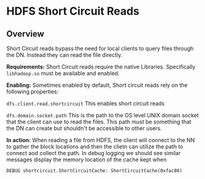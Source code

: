 # HDFS Short Circuit Reads

## Overview
Short Circuit reads bypass the need for local clients to query files through the DN. Instead they can read the file directly. 


__Requirements:__
Short Circuit reads require the native Libraries. Specifically `libhadoop.so` must be available and enabled.

__Enabling:__
Sometimes enabled by default, Short circuit reads rely on the following properties: 


`dfs.client.read.shortcircuit` 
This enables short circuit reads

`dfs.domain.socket.path` 
This is the path to the OS level UNIX domain socket that the client can use to read the files. This path must be something that the DN can create but shouldn't be accessible to other users. 

__In action:__
When reading a file from HDFS, the client will connect to the NN to gather the block locations and then the clietn can utilize the path to connect aod collect the path. In debug logging we should see similar messages display the memory location of the cache kept when 

```
DEBUG shortcircuit.ShortCircuitCache: ShortCircuitCache(0xfac80)
```


